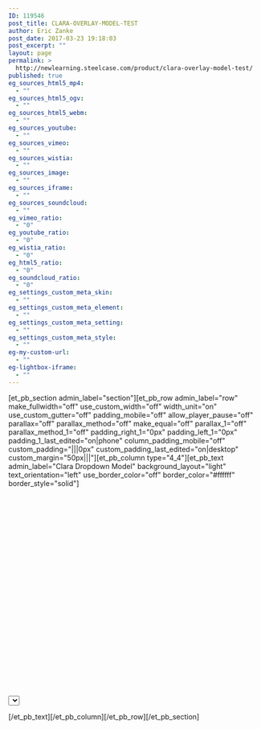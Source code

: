 ```yaml
---
ID: 119546
post_title: CLARA-OVERLAY-MODEL-TEST
author: Eric Zanke
post_date: 2017-03-23 19:18:03
post_excerpt: ""
layout: page
permalink: >
  http://newlearning.steelcase.com/product/clara-overlay-model-test/
published: true
eg_sources_html5_mp4:
  - ""
eg_sources_html5_ogv:
  - ""
eg_sources_html5_webm:
  - ""
eg_sources_youtube:
  - ""
eg_sources_vimeo:
  - ""
eg_sources_wistia:
  - ""
eg_sources_image:
  - ""
eg_sources_iframe:
  - ""
eg_sources_soundcloud:
  - ""
eg_vimeo_ratio:
  - "0"
eg_youtube_ratio:
  - "0"
eg_wistia_ratio:
  - "0"
eg_html5_ratio:
  - "0"
eg_soundcloud_ratio:
  - "0"
eg_settings_custom_meta_skin:
  - ""
eg_settings_custom_meta_element:
  - ""
eg_settings_custom_meta_setting:
  - ""
eg_settings_custom_meta_style:
  - ""
eg-my-custom-url:
  - ""
eg-lightbox-iframe:
  - ""
---
```

[et_pb_section admin_label="section"][et_pb_row admin_label="row" make_fullwidth="off" use_custom_width="off" width_unit="on" use_custom_gutter="off" padding_mobile="off" allow_player_pause="off" parallax="off" parallax_method="off" make_equal="off" parallax_1="off" parallax_method_1="off" padding_right_1="0px" padding_left_1="0px" padding_1_last_edited="on|phone" column_padding_mobile="off" custom_padding="|||0px" custom_padding_last_edited="on|desktop" custom_margin="50px|||"][et_pb_column type="4_4"][et_pb_text admin_label="Clara Dropdown Model" background_layout="light" text_orientation="left" use_border_color="off" border_color="#ffffff" border_style="solid"]

<!DOCTYPE html>
<html lang="">
<head>
  <meta charset="utf-8">
	<title>Clara Dropdown Model</title>
	
<style type="text/css">
	
#content > div {
  position: absolute;
  top: 0px;
  left: 650px;
  visibility: hidden;
}

@media (max-width: 700px) {
  #content > div {
    top: 500px;
    left: 0px;
  }
}

.italic {
  font-style: italic;
  font-size: 18px;
}

.normal {
  font-style: normal;
  font-size: 12px;
}

.oblique {
  font-style: oblique;
  font-size: 22px;
}
	
</style>

</head>

<body>
<div id="player" style="width: 600px; height: 400px;">
  <div id="clara-embed" style="width: 600px; height: 400px;"></div>
</div>
<div id="controls">
  <select id="cameraSelect">
  </select>
</div>

<div id="content">
  <div id="wellbeing" class="italic">
    <img src="https://dumy1g3ng547g.cloudfront.net/content/themes/steelcase/img/logo.svg" />
    <ul>
      <li>Coffee</li>
      <li>Tea</li>
      <li>Milk</li>
    </ul>
  </div>
  <div id="workplace" class="normal">
    <img src="https://dumy1g3ng547g.cloudfront.net/content/themes/steelcase/img/logo.svg" />
    <ul>
      <li>Coffee</li>
      <li>Tea</li>
      <li>Milk</li>
    </ul>
  </div>
  <div id="postures" class="oblique">
    <img src="https://dumy1g3ng547g.cloudfront.net/content/themes/steelcase/img/logo.svg" />
    <ul>
      <li>Coffee</li>
      <li>Tea</li>
      <li>Milk</li>
    </ul>
  </div>
  <div id="antimicrobial" class="italic">
    <img src="https://dumy1g3ng547g.cloudfront.net/content/themes/steelcase/img/logo.svg" />
    <ul>
      <li>Coffee</li>
      <li>Tea</li>
      <li>Milk</li>
    </ul>
  </div>
  <div id="collab" class="normal">
    <img src="https://dumy1g3ng547g.cloudfront.net/content/themes/steelcase/img/logo.svg" />
    <ul>
      <li>Coffee</li>
      <li>Tea</li>
      <li>Milk</li>
    </ul>
  </div>
  <div id="cables" class="oblique">
    <img src="https://dumy1g3ng547g.cloudfront.net/content/themes/steelcase/img/logo.svg" />     
    <ul>
      <li>Coffee</li>
      <li>Tea</li>
      <li>Milk</li>
    </ul>
  </div>
  <div id="sensing" class="italic">
    <img src="https://dumy1g3ng547g.cloudfront.net/content/themes/steelcase/img/logo.svg" />    
    <ul>
      <li>Coffee</li>
      <li>Tea</li>
      <li>Milk</li>
    </ul>
  </div>
  <div id="health" class="normal">
    <img src="https://dumy1g3ng547g.cloudfront.net/content/themes/steelcase/img/logo.svg" />     
    <ul>
      <li>Coffee</li>
      <li>Tea</li>
      <li>Milk</li>
    </ul>
  </div>
</div>
  
<script src="https://steelcase.clara.io/js/claraplayer.min.js"></script> 

<script>
const ids = {
  '9db43c80-4671-4c85-b481-17d1b4c92c3b': 'wellbeing',
  '7774b92d-ba6b-44e8-b2e8-00a5e3c494d5': 'workplace',
  'e665f0d5-60e9-492f-b67c-9ff95fe6fb01': 'postures',
  'ea9d7ad8-0ebe-4dc7-892a-3b3d8ae5b66d': 'antimicrobial',
  '8766ff74-8d88-466e-ba06-46b87c0b1a66': 'collab',
  '64976508-875c-4d93-83f3-8335857ffe96': 'cables',
  '3a9b7cf9-6000-450c-a11e-ab194636c00c': 'sensing',
  '6f924f5c-80c7-4b0e-906e-48cb6f96747c': 'health',
};

const cameraSelect = document.getElementById('cameraSelect');
cameraSelect.onchange = function(ev) {
   var id = ev.target.value;
   var divs = document.getElementById('content').children;
   for(var i = 0; i < divs.length; i++) {
     var state = 'hidden';
     if(divs[i].id === ids[ev.target.value])
       state = 'visible';
     divs[i].style.visibility = state;
   }
   clara.player.animateCameraTo(id, 500);
}

var clara = claraplayer('clara-embed'); 
clara.on('loaded', function() { console.log('Clara player is loaded and ready'); }); 
clara.sceneIO.fetchAndUse("1613b124-6f9f-48ca-a2c5-52e40db046aa"); 
clara.on('loaded', () => { 
  const cameras = clara.scene.getAll({type: 'Camera', property: 'name'}); 
  for(let id in cameras) { 
    cameraSelect.options[cameraSelect.options.length] = new Option(cameras[id], id);
  } 
  clara.player.hideTool('orbit');
  clara.player.hideTool('pan');
  clara.player.hideTool('zoom');
  clara.player.hideTool('home');
  clara.player.hideTool('fullscreen');
  clara.player.hideTool('vrmode');
});


</script>

</body>
</html>

[/et_pb_text][/et_pb_column][/et_pb_row][/et_pb_section]